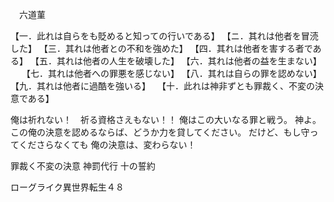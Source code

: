 　六道菫
 
 【一．此れは自らをも貶めると知っての行いである】
 【ニ．其れは他者を冒涜した】
【三．其れは他者との不和を強めた】
【四．其れは他者を害する者である】
【五．其れは他者の人生を破壊した】
【六．其れは他者の益を生まない】
　 【七．其れは他者への罪悪を感じない】
 【八．其れは自らの罪を認めない】
 【九．其れは他者に過酷を強いる】
 　【十．此れは神非ずとも罪裁く、不変の決意である】
  
  俺は祈れない！　祈る資格さえもない！！
  俺はこの大いなる罪と戦う。
  神よ。この俺の決意を認めるならば、どうか力を貸してください。
   だけど、もし守ってくださらなくても
 俺の決意は、変わらない！
 
 罪裁く不変の決意
 神罰代行
 十の誓約
 
 ローグライク異世界転生４８
